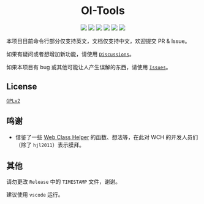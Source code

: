 <h1 align="center">OI-Tools</h1>
<p align="center">
    <img src="https://img.shields.io/github/v/release/hjl2011/OI-Tools?include_prereleases&logo=GitHub&longCache=true" />
    <img src="https://img.shields.io/github/downloads/hjl2011/OI-Tools/total?label=GitHub%20Downloads&longCache=true&logo=GitHub" />
    <img src="https://img.shields.io/badge/support-Windows%207+-blue?logo=Windows&longCache=true" />
    <img src="https://img.shields.io/github/commit-activity/m/hjl2011/OI-Tools?color=green&logo=GitHub&longCache=true" />
    <img src="https://img.shields.io/github/languages/code-size/hjl2011/OI-Tools?color=orange&logo=GitHub&longCache=true" />
    <img src="https://shields.io/badge/license-GPLv2-green?longCache=true" />
</p>

本项目目前命令行部分仅支持英文，文档仅支持中文，欢迎提交 PR &amp; Issue。

如果有疑问或者想增加新功能，请使用 <a href="https://github.com/hjl2011/OI-Tools/discussions"><code>Discussions</code></a>。

如果本项目有 bug 或其他可能让人产生误解的东西，请使用 <a href="https://github.com/hjl2011/OI-Tools/issues"><code>Issues</code></a>。

## License

<a href="https://github.com/hjl2011/OI-Tools/blob/main/LICENSE"><code>GPLv2</code></a>

## 鸣谢

- 借鉴了一些 <a href="https://github.com/class-tools/Web-Class-Helper">Web Class Helper</a> 的函数、想法等，在此对 WCH 的开发人员们（除了 <code>hjl2011</code>）表示膜拜。

## 其他

请勿更改 `Release` 中的 `TIMESTAMP` 文件，谢谢。

建议使用 `vscode` 运行。